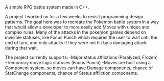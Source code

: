 A simple RPG battle system made in C++.

A project I worked on for a few weeks to revisit programming design patterns. The goal here was to recreate the Pokemon battle system in a
way that would allow a developer to more easily add Moves with unique and complex rules. Many of the attacks in the pokemon games
depend on invisible statuses, like Focus Punch which requires the user to wait until the end of turn, and only attacks if they were not hit
by a damaging attack during that wait.

The project currently supports:
-Major status afflictions (Paralyzed, Frozen)
-Temporary move logic statuses (Focus Punch)
-Moves are built using a Component system, so moves can have Damage components, chance of StatChange components, chance of Status affliction components.

